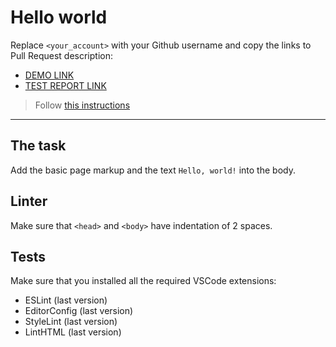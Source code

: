 # Hello world

Replace `<your_account>` with your Github username and copy the links to Pull Request description:
- [DEMO LINK](https://<Tetiana-Pryma>.github.io/layout_hello-world/)
- [TEST REPORT LINK](https://<Tetiana-Pryma>.github.io/layout_hello-world/report/html_report/)

> Follow [this instructions](https://mate-academy.github.io/layout_task-guideline/#how-to-solve-the-layout-tasks-on-github)
___

## The task

Add the basic page markup and the text `Hello, world!` into the body.

## Linter

Make sure that `<head>` and `<body>` have indentation of 2 spaces.

## Tests

Make sure that you installed all the required VSCode extensions:

- ESLint (last version)
- EditorConfig (last version)
- StyleLint (last version)
- LintHTML (last version)
